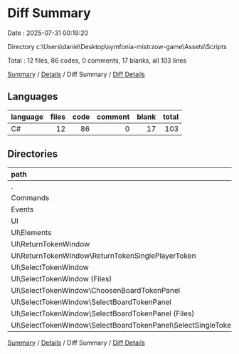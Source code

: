 # Diff Summary

Date : 2025-07-31 00:19:20

Directory c:\\Users\\danie\\Desktop\\symfonia-mistrzow-game\\Assets\\Scripts

Total : 12 files,  86 codes, 0 comments, 17 blanks, all 103 lines

[Summary](results.md) / [Details](details.md) / Diff Summary / [Diff Details](diff-details.md)

## Languages
| language | files | code | comment | blank | total |
| :--- | ---: | ---: | ---: | ---: | ---: |
| C# | 12 | 86 | 0 | 17 | 103 |

## Directories
| path | files | code | comment | blank | total |
| :--- | ---: | ---: | ---: | ---: | ---: |
| . | 12 | 86 | 0 | 17 | 103 |
| Commands | 1 | 1 | 0 | 0 | 1 |
| Events | 1 | 2 | 0 | 1 | 3 |
| UI | 10 | 83 | 0 | 16 | 99 |
| UI\\Elements | 2 | 80 | 0 | 16 | 96 |
| UI\\ReturnTokenWindow | 2 | -11 | 0 | -1 | -12 |
| UI\\ReturnTokenWindow\\ReturnTokenSinglePlayerToken | 2 | -11 | 0 | -1 | -12 |
| UI\\SelectTokenWindow | 6 | 14 | 0 | 1 | 15 |
| UI\\SelectTokenWindow (Files) | 3 | 19 | 0 | 1 | 20 |
| UI\\SelectTokenWindow\\ChoosenBoardTokenPanel | 1 | -2 | 0 | 0 | -2 |
| UI\\SelectTokenWindow\\SelectBoardTokenPanel | 2 | -3 | 0 | 0 | -3 |
| UI\\SelectTokenWindow\\SelectBoardTokenPanel (Files) | 1 | -1 | 0 | 0 | -1 |
| UI\\SelectTokenWindow\\SelectBoardTokenPanel\\SelectSingleToken | 1 | -2 | 0 | 0 | -2 |

[Summary](results.md) / [Details](details.md) / Diff Summary / [Diff Details](diff-details.md)